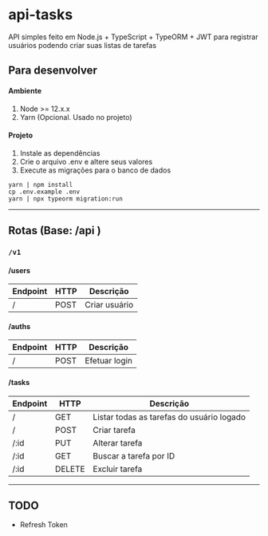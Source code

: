 # api-tasks

API simples feito em Node.js + TypeScript + TypeORM + JWT para registrar usuários podendo criar suas listas de tarefas

## Para desenvolver

#### Ambiente

1. Node >= 12.x.x
2. Yarn (Opcional. Usado no projeto)

#### Projeto
1. Instale as dependências
2. Crie o arquivo .env e altere seus valores
3. Execute as migrações para o banco de dados

```
yarn | npm install
cp .env.example .env
yarn | npx typeorm migration:run
```
---
## Rotas (Base: /api )

### `/v1`

#### /users

Endpoint | HTTP | Descrição
-------- | ---- | ---------
/        | POST | Criar usuário

#### /auths

Endpoint | HTTP | Descrição
-------- | ---- | ---------
/        | POST | Efetuar login

#### /tasks

Endpoint |  HTTP  | Descrição
-------- | ------ | ---------
/        | GET    | Listar todas as tarefas do usuário logado
/        | POST   | Criar tarefa
/:id     | PUT    | Alterar tarefa
/:id     | GET    | Buscar a tarefa por ID
/:id     | DELETE | Excluir tarefa

---
## TODO

- Refresh Token